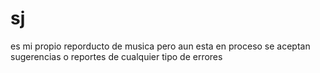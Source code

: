 # sj
es mi propio reporducto de musica pero aun esta en proceso se aceptan sugerencias o reportes de cualquier tipo de errores 
